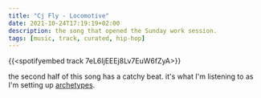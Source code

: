 ```yaml
---
title: "Cj Fly - Locomotive"
date: 2021-10-24T17:19:19+02:00
description: the song that opened the Sunday work session.
tags: [music, track, curated, hip-hop]
---
```


{{<spotifyembed track 7eL6IjEEEj8Lv7EuW6fZyA>}}

the second half of this song has a catchy beat. it's what I'm listening to as I'm setting up [archetypes](https://gohugo.io/content-management/archetypes/).
